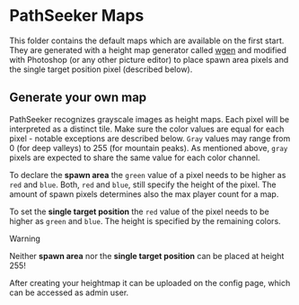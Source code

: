 # PathSeeker Maps

This folder contains the default maps which are available on the first start.
They are generated with a height map generator called [wgen](https://github.com/jice-nospam/wgen) and modified with Photoshop (or any other picture editor) to place spawn area pixels and the single target position pixel (described below).

## Generate your own map

PathSeeker recognizes grayscale images as height maps.
Each pixel will be interpreted as a distinct tile.
Make sure the color values are equal for each pixel - notable exceptions are described below.
`Gray` values may range from 0 (for deep valleys) to 255 (for mountain peaks).
As mentioned above, `gray` pixels are expected to share the same value for each color channel.

To declare the __spawn area__ the `green` value of a pixel needs to be higher as `red` and `blue`.
Both, `red` and `blue`, still specify the height of the pixel.
The amount of spawn pixels determines also the max player count for a map.

To set the __single target position__ the `red` value of the pixel needs to be higher as `green` and `blue`.
The height is specified by the remaining colors.

> [!WARNING]
> Neither __spawn area__ nor the __single target position__ can be placed at height 255!

After creating your heightmap it can be uploaded on the config page, which can be accessed as admin user.
